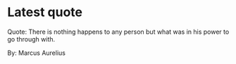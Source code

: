 # Latest quote 

Quote: There is nothing happens to any person but what was in his power to go through with. 

By: Marcus Aurelius